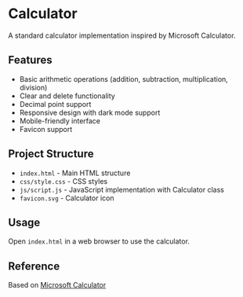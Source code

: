 # Calculator

A standard calculator implementation inspired by Microsoft Calculator.

## Features

- Basic arithmetic operations (addition, subtraction, multiplication, division)
- Clear and delete functionality
- Decimal point support
- Responsive design with dark mode support
- Mobile-friendly interface
- Favicon support

## Project Structure

- `index.html` - Main HTML structure
- `css/style.css` - CSS styles
- `js/script.js` - JavaScript implementation with Calculator class
- `favicon.svg` - Calculator icon

## Usage

Open `index.html` in a web browser to use the calculator.

## Reference

Based on [Microsoft Calculator](https://github.com/microsoft/calculator)